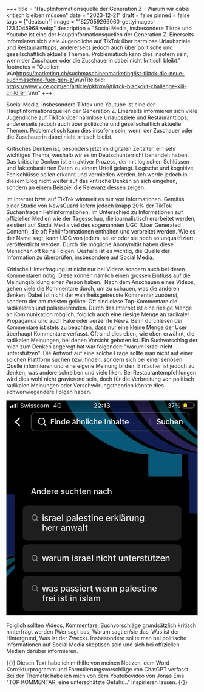 +++
title = "Hauptinformationsquelle der Generation Z - Warum wir dabei kritisch bleiben müssen"
date = "2023-12-21"
draft = false
pinned = false
tags = ["deutsch"]
image = "1627059266060-gettyimages-1234045968.webp"
description = "Social Media, insbesondere Tiktok und Youtube ist eine der Hauptinformationsquellen der Generation Z. Einerseits informieren sich viele Jugendliche auf TikTok über harmlose Urlaubsziele und Restauranttipps, andererseits jedoch auch über politische und gesellschaftlich aktuelle Themen. Problematisch kann dies insofern sein, wenn der Zuschauer oder die Zuschauerin dabei nicht kritisch bleibt."
footnotes = "Quellen: <!--StartFragment-->\n\n<https://marketing.ch/suchmaschinenmarketing/ist-tiktok-die-neue-suchmaschine-fuer-gen-z/>\n\nTitelbild: https://www.vice.com/en/article/pkbxm9/tiktok-blackout-challenge-kill-children \n\n<!--EndFragment-->"
+++
<!--StartFragment-->

Social Media, insbesondere Tiktok und Youtube ist eine der Hauptinformationsquellen der Generation Z. Einerseits informieren sich viele Jugendliche auf TikTok über harmlose Urlaubsziele und Restauranttipps, andererseits jedoch auch über politische und gesellschaftlich aktuelle Themen. Problematisch kann dies insofern sein, wenn der Zuschauer oder die Zuschauerin dabei nicht kritisch bleibt. 

Kritisches Denken ist, besonders jetzt im digitalen Zeitalter, ein sehr wichtiges Thema, weshalb wir es im Deutschunterricht behandelt haben. Das kritische Denken ist ein aktiver Prozess, der mit logischen Schlüssen und faktenbasierten Daten zu einem Urteil gelangt. Logische und kognitive Fehlschlüsse sollen erkannt und vermieden werden. Ich werde jedoch in diesem Blog nicht weiter auf das kritische Denken an sich eingehen, sondern an einem Beispiel die Relevanz dessen zeigen. 

Im Internet bzw. auf TikTok wimmelt es nur von Informationen. Gemäss einer Studie von NewsGuard liefern jedoch knapp 20% der TikTok Suchanfragen Fehlinformationen. Im Unterschied zu Informationen auf offiziellen Medien wie der Tagesschau, die journalistisch erarbeitet werden, existiert auf Social Media viel des sogenannten UGC (User Generated Content), die oft Fehlinformationen enthalten und verbreitet werden. Wie es der Name sagt, kann UGC von jedem, sei er oder sie noch so unqualifiziert, veröffentlicht werden. Durch die mögliche Anonymität haben diese Menschen oft keine Folgen. Deshalb ist es wichtig, die Quelle der Information zu überprüfen, insbesondere auf Social Media.

Kritische Hinterfragung ist nicht nur bei Videos sondern auch bei deren Kommentaren nötig. Diese können nämlich einen grossen Einfluss auf die Meinungsbildung einer Person haben.  Nach dem Anschauen eines Videos, gehen viele die Kommentare durch, um zu schauen, was die anderen denken. Dabei ist nicht der wahrheitsgetreuste Kommentar zuoberst, sondern der am meisten gelikte. Oft sind diese Top-Kommentare die radikaleren und polarisierenden. Durch das Internet ist eine riesige Menge an Kommunikation möglich, folglich auch eine riesige Menge an radikaler Propaganda und auch Fake oder verzerrte News. Beim durchlesen der Kommentare ist stets zu beachten, dass nur eine kleine Menge der User überhaupt Kommentare verfasst. Oft sind dies eben, wie oben erwähnt, die radikalen Meinungen, bei denen Vorsicht geboten ist. Ein Suchvorschlag der mich zum Denken angeregt hat war folgender: "warum Israel nicht unterstützen". Die Antwort auf eine solche Frage sollte man nicht auf einer solchen Plattform suchen bzw. finden, sondern sich bei einer seriösen Quelle informieren und eine eigene Meinung bilden. Einfacher ist jedoch zu denken, was andere schreiben und viele liken. Bei Restaurantempfehlungen wird dies wohl nicht gravierend sein, doch für die Verbreitung von politisch radikalen Meinungen oder Verschwörungstheorien könnte dies schwerwiegendere Folgen haben.

![Screenshot von TikTok Suchvorschlag](whatsapp-bild-2023-12-21-um-23.26.06_d6e498b8.jpg "Suchvorschläge auf TikTok")

Folglich sollten Videos, Kommentare, Suchvorschläge grundsätzlich kritisch hinterfragt werden (Wer sagt das, Warum sagt er/sie das, Was ist der Hintergrund, Was ist der Zweck). Insbesondere sollte man bei politische Informationen auf Social Media skeptisch sein und sich bei offiziellen Medien darüber informieren.

<!--EndFragment-->

{{<box title="Metatext">}} Diesen Text habe ich mithilfe von meinen Notizen, dem Word-Korrekturprogramm und Formulierungsvorschläge von ChatGPT verfasst. Bei der Thematik habe ich mich von dem Youtubevideo von Jonas Ems "TOP KOMMENTAR, eine unterschätzte Gefahr..." inspirieren lassen. {{</box>}}
